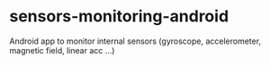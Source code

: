 # sensors-monitoring-android
Android app to monitor internal sensors (gyroscope, accelerometer, magnetic field, linear acc ...)
